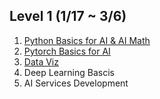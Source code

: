 ## Level 1 (1/17 ~ 3/6)

1. [Python Basics for AI & AI Math](https://github.com/baekkr95/Boostcamp_AI_Tech/tree/main/Level1/Python%20Basics%20%26%20AI%20Math)
2. [Pytorch Basics for AI](https://github.com/baekkr95/Boostcamp_AI_Tech/tree/main/Level1/Pytorch%20Basics)
3. [Data Viz](https://github.com/baekkr95/Boostcamp_AI_Tech/tree/main/Level1/Data%20Viz)
4. Deep Learning Bascis
5. AI Services Development
